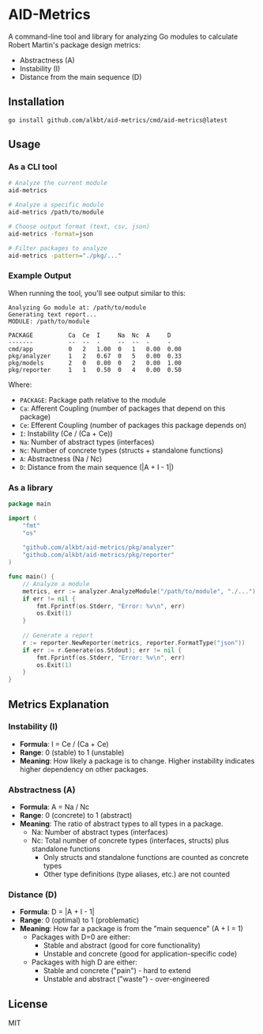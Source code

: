 # AID-Metrics

A command-line tool and library for analyzing Go modules to calculate Robert Martin's package design metrics:
- Abstractness (A)
- Instability (I)
- Distance from the main sequence (D)

## Installation

```
go install github.com/alkbt/aid-metrics/cmd/aid-metrics@latest
```

## Usage

### As a CLI tool

```bash
# Analyze the current module
aid-metrics

# Analyze a specific module
aid-metrics /path/to/module

# Choose output format (text, csv, json)
aid-metrics -format=json

# Filter packages to analyze
aid-metrics -pattern="./pkg/..."
```

### Example Output

When running the tool, you'll see output similar to this:

```
Analyzing Go module at: /path/to/module
Generating text report...
MODULE: /path/to/module

PACKAGE          Ca  Ce  I     Na  Nc  A     D
-------          --  --  -     --  --  -     -
cmd/app          0   2   1.00  0   1   0.00  0.00
pkg/analyzer     1   2   0.67  0   5   0.00  0.33
pkg/models       2   0   0.00  0   2   0.00  1.00
pkg/reporter     1   1   0.50  0   4   0.00  0.50
```

Where:
- `PACKAGE`: Package path relative to the module
- `Ca`: Afferent Coupling (number of packages that depend on this package)
- `Ce`: Efferent Coupling (number of packages this package depends on)
- `I`: Instability (Ce / (Ca + Ce))
- `Na`: Number of abstract types (interfaces)
- `Nc`: Number of concrete types (structs + standalone functions)
- `A`: Abstractness (Na / Nc)
- `D`: Distance from the main sequence (|A + I - 1|)

### As a library

```go
package main

import (
    "fmt"
    "os"
    
    "github.com/alkbt/aid-metrics/pkg/analyzer"
    "github.com/alkbt/aid-metrics/pkg/reporter"
)

func main() {
    // Analyze a module
    metrics, err := analyzer.AnalyzeModule("/path/to/module", "./...")
    if err != nil {
        fmt.Fprintf(os.Stderr, "Error: %v\n", err)
        os.Exit(1)
    }
    
    // Generate a report
    r := reporter.NewReporter(metrics, reporter.FormatType("json"))
    if err := r.Generate(os.Stdout); err != nil {
        fmt.Fprintf(os.Stderr, "Error: %v\n", err)
        os.Exit(1)
    }
}
```

## Metrics Explanation

### Instability (I)
- **Formula**: I = Ce / (Ca + Ce)
- **Range**: 0 (stable) to 1 (unstable)
- **Meaning**: How likely a package is to change. Higher instability indicates higher dependency on other packages.

### Abstractness (A)
- **Formula**: A = Na / Nc
- **Range**: 0 (concrete) to 1 (abstract)
- **Meaning**: The ratio of abstract types to all types in a package.
  - Na: Number of abstract types (interfaces)
  - Nc: Total number of concrete types (interfaces, structs) plus standalone functions
    - Only structs and standalone functions are counted as concrete types
    - Other type definitions (type aliases, etc.) are not counted

### Distance (D)
- **Formula**: D = |A + I - 1|
- **Range**: 0 (optimal) to 1 (problematic)
- **Meaning**: How far a package is from the "main sequence" (A + I = 1)
  - Packages with D=0 are either:
    - Stable and abstract (good for core functionality)
    - Unstable and concrete (good for application-specific code)
  - Packages with high D are either:
    - Stable and concrete ("pain") - hard to extend
    - Unstable and abstract ("waste") - over-engineered

## License

MIT 